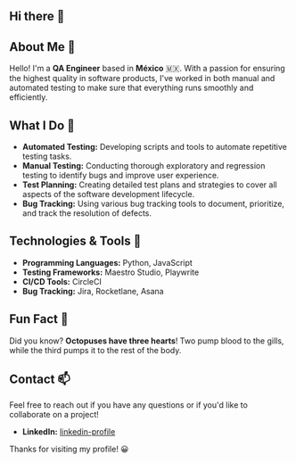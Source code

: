## Hi there 👋

## About Me 🔭

Hello! I'm a **QA Engineer** based in **México** 🇲🇽. With a passion for ensuring the highest quality in software products, I've worked in both manual and automated testing to make sure that everything runs smoothly and efficiently.

## What I Do 🌱

- **Automated Testing:** Developing scripts and tools to automate repetitive testing tasks.
- **Manual Testing:** Conducting thorough exploratory and regression testing to identify bugs and improve user experience.
- **Test Planning:** Creating detailed test plans and strategies to cover all aspects of the software development lifecycle.
- **Bug Tracking:** Using various bug tracking tools to document, prioritize, and track the resolution of defects.

## Technologies & Tools 🚀

- **Programming Languages:** Python, JavaScript
- **Testing Frameworks:** Maestro Studio, Playwrite
- **CI/CD Tools:** CircleCI
- **Bug Tracking:** Jira, Rocketlane, Asana

## Fun Fact 🙊

Did you know? **Octopuses have three hearts**! Two pump blood to the gills, while the third pumps it to the rest of the body.

## Contact 📫

Feel free to reach out if you have any questions or if you'd like to collaborate on a project!

- **LinkedIn:** [linkedin-profile](https://www.linkedin.com/in/akochoamadrid/)

Thanks for visiting my profile! 😀
